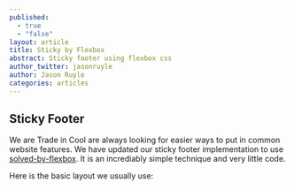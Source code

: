 ```yaml
---
published: 
  - true
  - "false"
layout: article
title: Sticky by Flexbox
abstract: Sticky footer using flexbox css
author_twitter: jasonruyle
author: Jason Ruyle
categories: articles
---
```


## Sticky Footer

We are Trade in Cool are always looking for easier ways to put in common website features.  We have updated our sticky footer implementation to use [solved-by-flexbox](http://philipwalton.github.io/solved-by-flexbox/demos/sticky-footer/). It is an incrediably simple technique and very little code.

Here is the basic layout we usually use:

<code>
<html>
<head></head>
<body>
<div id="page">
  <header id="branding-container"></header>
  <div id="content-container"></div>
  <footer id="footer-container"></footer>
</div>
</body>
</html>
</code>

